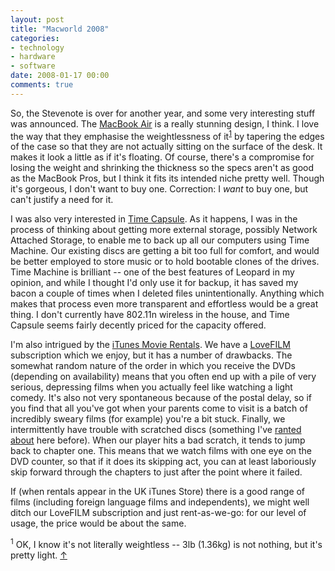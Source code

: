 ```yaml
---
layout: post
title: "Macworld 2008"
categories:
- technology
- hardware
- software
date: 2008-01-17 00:00
comments: true
---
```


<p>So, the Stevenote is over for another year, and some very interesting stuff was announced. The <a href="http://www.apple.com/macbookair/">MacBook Air</a> is a really stunning design, I think. I love the way that they emphasise the weightlessness of it<sup id="r1-170108"><a href="#f1-170108">1</a></sup> by tapering the edges of the case so that they are not actually sitting on the surface of the desk. It makes it look a little as if it's floating. Of course, there's a compromise for losing the weight and shrinking the thickness so the specs aren't as good as the MacBook Pros, but I think it fits its intended niche pretty well. Though it's gorgeous, I don't want to buy one. Correction: I <em>want</em> to buy one, but can't justify a need for it.</p>

<p>I was also very interested in <a href="http://www.apple.com/timecapsule/">Time Capsule</a>. As it happens, I was in the process of thinking about getting more external storage, possibly Network Attached Storage, to enable me to back up all our computers using Time Machine. Our existing discs are getting a bit too full for comfort, and would be better employed to store music or to hold bootable clones of the drives. Time Machine is brilliant -- one of the best features of Leopard in my opinion, and while I thought I'd only use it for backup, it has saved my bacon a couple of times when I deleted files unintentionally. Anything which makes that process even more transparent and effortless would be a great thing. I don't currently have 802.11n wireless in the house, and Time Capsule seems fairly decently priced for the capacity offered.</p>

<p>I'm also intrigued by the <a href="http://www.apple.com/itunes/store/movies.html">iTunes Movie Rentals</a>. We have a <a href="http://www.lovefilm.com/welcome/home.html">LoveFILM</a> subscription which we enjoy, but it has a number of drawbacks. The somewhat random nature of the order in which you receive the DVDs (depending on availability) means that you often end up with a pile of very serious, depressing films when you actually feel like watching a light comedy. It's also not very spontaneous because of the postal delay, so if you find that all you've got when your parents come to visit is a batch of incredibly sweary films (for example) you're a bit stuck. Finally, we intermittently have trouble with scratched discs (something I've <a href="http://www.rousette.org.uk/blog/archives/indestructible/">ranted about</a> here before). When our player hits a bad scratch, it tends to jump back to chapter one. This means that we watch films with one eye on the DVD counter, so that if it does its skipping act, you can at least laboriously skip forward through the chapters to just after the point where it failed.</p>

<p>If (when rentals appear in the UK iTunes Store) there is a good range of films (including foreign language films and independents), we might well ditch our LoveFILM subscription and just rent-as-we-go: for our level of usage, the price would be about the same.</p>

<p><sup id="f1-170108">1</sup> OK, I know it's not literally weightless -- 3lb (1.36kg) is not nothing, but it's pretty light. <a href="#r1-170108">&uarr;</a></p>


